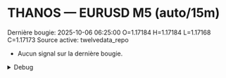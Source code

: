 # THANOS — EURUSD M5 (auto/15m)
Dernière bougie: 2025-10-06 06:25:00  O=1.17184  H=1.17184  L=1.17168  C=1.17173
Source active: twelvedata_repo

- Aucun signal sur la dernière bougie.

<details><summary>Debug</summary>

- TD_API_KEY manquant.

</details>